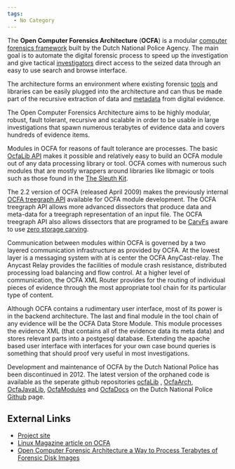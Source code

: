 ```yaml
---
tags:
  - No Category
---
```

The **Open Computer Forensics Architecture** (**OCFA**) is a modular
[computer forensics framework](computer_forensics_framework.md)
built by the Dutch National Police Agency. The main
goal is to automate the digital forensic process to speed up the
investigation and give tactical [investigators](investigator.md)
direct access to the seized data through an easy to use search and
browse interface.

The architecture forms an environment where existing forensic
[tools](tools.md) and libraries can be easily plugged into the
architecture and can thus be made part of the recursive extraction of
data and [metadata](metadata.md) from digital evidence.

The Open Computer Forensics Architecture aims to be highly modular,
robust, fault tolerant, recursive and scalable in order to be usable in
large investigations that spawn numerous terabytes of evidence data and
covers hundreds of evidence items.

Modules in OCFA for reasons of fault tolerance are processes. The basic
[OcfaLib API](ocfalib_api.md) makes it possible and relatively
easy to build an OCFA module out of any data processing library or tool.
OCFA comes with numerous such modules that are mostly wrappers around
libraries like libmagic or tools such as those
found in the [The Sleuth Kit](the_sleuth_kit.md).

The 2.2 version of OCFA (released April 2009) makes the previously
internal [OCFA treegraph API](ocfa_treegraph_api.md) available
for OCFA module development. The OCFA treegraph API allows more advanced
dissectors that produce data and meta-data for a treegraph
representation of an input file. The OCFA treegraph API also allows
dissectors that are programed to be [CarvFs](carvfs.md) aware to
use [zero storage carving](zero_storage_carving.md).

Communication between modules within OCFA is governed by a two layered
communication infrastructure as provided by OCFA. At the lowest layer is a
messaging system with at is center the OCFA AnyCast-relay. The Anycast Relay
provides the facilities of module crash resistance, distributed processing load
balancing and flow control. At a higher level of communication, the OCFA XML
Router provides for the routing of individual pieces of evidence through the
most appropriate tool chain for its particular type of content.

Although OCFA contains a rudimentary user interface, most of its power
is in the backend architecture. The last and final module in the tool
chain of any evidence will be the OCFA Data Store Module. This module
processes the evidence XML (that contains all of the evidence data its
meta data) and stores relevant parts into a postgesql database.
Extending the apache based user interface with interfaces for your own
case bound queries is something that should proof very useful in most
investigations.

Development and maintenance of OCFA by the Dutch National Police has
been discontinued in 2012. The latest version of the orphaned code is
available as the seperate github repositories
[ocfaLib](https://github.com/DNPA/OcfaLib) ,
[OcfaArch](https://github.com/DNPA/OcfaArch),
[OcfaJavaLib](https://github.com/DNPA/OcfaJavaLib),
[OcfaModules](https://github.com/DNPA/OcfaModules) and
[OcfaDocs](https://github.com/DNPA/OcfaDocs) on the Dutch National
Police [Github](https://github.com/DNPA) page.

## External Links

- [Project site](https://sourceforge.net/projects/ocfa/)
- [Linux Magazine article on
  OCFA](http://www.linux-magazine.com/Issues/2008/93/OCFA)
- [Open Computer Forensic Architecture a Way to Process Terabytes of
  Forensic Disk
  Images](https://www.researchgate.net/publication/226554617_Open_Computer_Forensic_Architecture_a_Way_to_Process_Terabytes_of_Forensic_Disk_Images)

